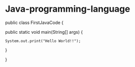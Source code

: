 # Java-programming-language
public class FirstJavaCode {

  public static void main(String[] args) {
    
    System.out.print("Hello World!!");
   
  }

}

